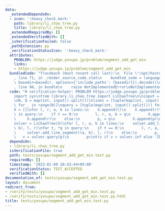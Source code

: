 ```yaml
---
data:
  _extendedDependsOn:
  - icon: ':heavy_check_mark:'
    path: library/li_chao_tree.py
    title: library/li_chao_tree.py
  _extendedRequiredBy: []
  _extendedVerifiedWith: []
  _isVerificationFailed: false
  _pathExtension: py
  _verificationStatusIcon: ':heavy_check_mark:'
  attributes:
    PROBLEM: https://judge.yosupo.jp/problem/segment_add_get_min
    links:
    - https://judge.yosupo.jp/problem/segment_add_get_min
  bundledCode: "Traceback (most recent call last):\n  File \"/opt/hostedtoolcache/PyPy/3.7.13/x64/site-packages/onlinejudge_verify/documentation/build.py\"\
    , line 71, in _render_source_code_stat\n    bundled_code = language.bundle(stat.path,\
    \ basedir=basedir, options={'include_paths': [basedir]}).decode()\n  File \"/opt/hostedtoolcache/PyPy/3.7.13/x64/site-packages/onlinejudge_verify/languages/python.py\"\
    , line 96, in bundle\n    raise NotImplementedError\nNotImplementedError\n"
  code: "# verification-helper: PROBLEM https://judge.yosupo.jp/problem/segment_add_get_min\n\
    import sys\nfrom library.li_chao_tree import LiChaoTree\n\ninput = sys.stdin.readline\n\
    \nN, Q = map(int, input().split())\nlines = [tuple(map(int, input().split()))\
    \ for _ in range(N)]\nquery = [tuple(map(int, input().split())) for _ in range(Q)]\n\
    X = []\nfor l, r, a, b in lines:\n    X.append(l)\n    X.append(r)\nfor t, *q\
    \ in query:\n    if t == 0:\n        l, r, a, b = q\n        X.append(l)\n   \
    \     X.append(r)\n    else:\n        p, = q\n        X.append(p)\n\nX = sorted(set(X))\n\
    solver = LiChaoTree(X)\nfor l, r, a, b in lines:\n    solver.add_line_segment((a,\
    \ b), l, r)\nfor t, *q in query:\n    if t == 0:\n        l, r, a, b = q\n   \
    \     solver.add_line_segment((a, b), l, r)\n    else:\n        p, = q\n     \
    \   v = solver.query(p)\n        print(v if v < solver.inf else 'INFINITY')\n"
  dependsOn:
  - library/li_chao_tree.py
  isVerificationFile: true
  path: tests/yosupo/segment_add_get_min.test.py
  requiredBy: []
  timestamp: '2023-01-09 20:43:44+09:00'
  verificationStatus: TEST_ACCEPTED
  verifiedWith: []
documentation_of: tests/yosupo/segment_add_get_min.test.py
layout: document
redirect_from:
- /verify/tests/yosupo/segment_add_get_min.test.py
- /verify/tests/yosupo/segment_add_get_min.test.py.html
title: tests/yosupo/segment_add_get_min.test.py
---
```

